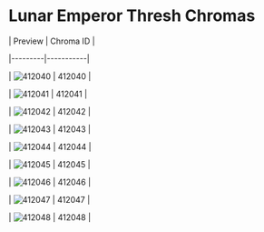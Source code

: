 # Lunar Emperor Thresh Chromas


| Preview | Chroma ID |

|---------|-----------|

| ![412040](https://raw.communitydragon.org/latest/plugins/rcp-be-lol-game-data/global/default/v1/champion-chroma-images/412/412040.png) | 412040 |

| ![412041](https://raw.communitydragon.org/latest/plugins/rcp-be-lol-game-data/global/default/v1/champion-chroma-images/412/412041.png) | 412041 |

| ![412042](https://raw.communitydragon.org/latest/plugins/rcp-be-lol-game-data/global/default/v1/champion-chroma-images/412/412042.png) | 412042 |

| ![412043](https://raw.communitydragon.org/latest/plugins/rcp-be-lol-game-data/global/default/v1/champion-chroma-images/412/412043.png) | 412043 |

| ![412044](https://raw.communitydragon.org/latest/plugins/rcp-be-lol-game-data/global/default/v1/champion-chroma-images/412/412044.png) | 412044 |

| ![412045](https://raw.communitydragon.org/latest/plugins/rcp-be-lol-game-data/global/default/v1/champion-chroma-images/412/412045.png) | 412045 |

| ![412046](https://raw.communitydragon.org/latest/plugins/rcp-be-lol-game-data/global/default/v1/champion-chroma-images/412/412046.png) | 412046 |

| ![412047](https://raw.communitydragon.org/latest/plugins/rcp-be-lol-game-data/global/default/v1/champion-chroma-images/412/412047.png) | 412047 |

| ![412048](https://raw.communitydragon.org/latest/plugins/rcp-be-lol-game-data/global/default/v1/champion-chroma-images/412/412048.png) | 412048 |